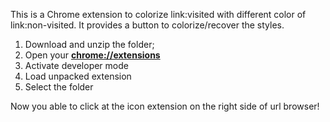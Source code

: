 This is a Chrome extension to colorize link:visited with different color of link:non-visited. It provides a button to colorize/recover the styles.

1. Download and unzip the folder;
2. Open your <b><a href="chrome://extensions">chrome://extensions</a></b>
3. Activate developer mode
4. Load unpacked extension
5. Select the folder

Now you able to click at the icon extension on the right side of url browser!
